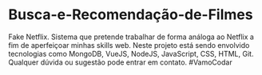 # Busca-e-Recomendação-de-Filmes
Fake Netflix. Sistema que pretende trabalhar de forma análoga ao Netflix a fim de aperfeiçoar minhas skills web.
Neste projeto está sendo envolvido tecnologias como MongoDB, VueJS, NodeJS, JavaScript, CSS, HTML, Git.
Qualquer dúvida ou sugestão pode entrar em contato.
#VamoCodar
